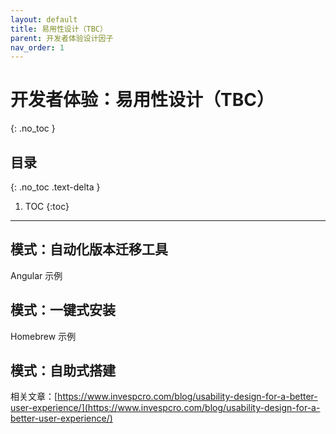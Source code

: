 ```yaml
---
layout: default
title: 易用性设计（TBC）
parent: 开发者体验设计因子
nav_order: 1
---
```


# 开发者体验：易用性设计（TBC）
{: .no_toc }

## 目录
{: .no_toc .text-delta }

1. TOC
{:toc}

---


## 模式：自动化版本迁移工具

Angular 示例


## 模式：一键式安装

Homebrew 示例

## 模式：自助式搭建



相关文章：[https://www.invespcro.com/blog/usability-design-for-a-better-user-experience/](https://www.invespcro.com/blog/usability-design-for-a-better-user-experience/)